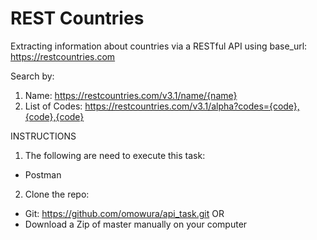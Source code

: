 # REST Countries

Extracting information about countries via a RESTful API using base_url: https://restcountries.com

Search by:
1. Name: https://restcountries.com/v3.1/name/{name}
2. List of Codes: https://restcountries.com/v3.1/alpha?codes={code},{code},{code}

INSTRUCTIONS

1. The following are need to execute this task:
- Postman

2. Clone the repo:
- Git: https://github.com/omowura/api_task.git OR
- Download a Zip of master manually on your computer
